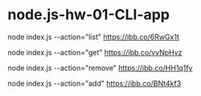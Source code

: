 # node.js-hw-01-CLI-app

node index.js --action="list"
https://ibb.co/6RwGx1t

node index.js --action="get"
https://ibb.co/vvNpHvz

node index.js --action="remove"
https://ibb.co/HH1q1fy

node index.js --action="add"
https://ibb.co/BNt4kf3
